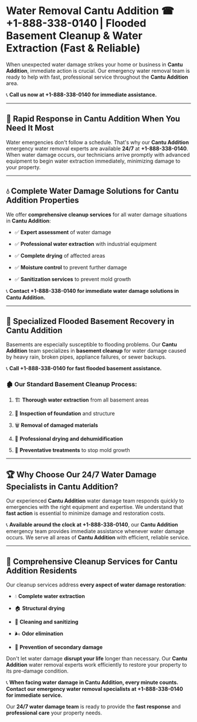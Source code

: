 # Water Removal Cantu Addition ☎ +1-888-338-0140 | Flooded Basement Cleanup & Water Extraction (Fast & Reliable)

When unexpected water damage strikes your home or business in **Cantu Addition**, immediate action is crucial. Our emergency water removal team is ready to help with fast, professional service throughout the **Cantu Addition** area. 

📞 **Call us now at +1-888-338-0140 for immediate assistance.**
---
## 🚀 Rapid Response in Cantu Addition When You Need It Most
Water emergencies don't follow a schedule. That's why our **Cantu Addition** emergency water removal experts are available **24/7** at **+1-888-338-0140**. When water damage occurs, our technicians arrive promptly with advanced equipment to begin water extraction immediately, minimizing damage to your property.
---
## 💧 Complete Water Damage Solutions for Cantu Addition Properties
We offer **comprehensive cleanup services** for all water damage situations in **Cantu Addition**:
- ✅ **Expert assessment** of water damage  
- ✅ **Professional water extraction** with industrial equipment  
- ✅ **Complete drying** of affected areas  
- ✅ **Moisture control** to prevent further damage  
- ✅ **Sanitization services** to prevent mold growth  
📞 **Contact +1-888-338-0140 for immediate water damage solutions in Cantu Addition.**
---
## 🌊 Specialized Flooded Basement Recovery in Cantu Addition
Basements are especially susceptible to flooding problems. Our **Cantu Addition** team specializes in **basement cleanup** for water damage caused by heavy rain, broken pipes, appliance failures, or sewer backups. 
📞 **Call +1-888-338-0140 for fast flooded basement assistance.**
### 🏚️ Our Standard Basement Cleanup Process:
1. 🏗️ **Thorough water extraction** from all basement areas  
2. 🔎 **Inspection of foundation** and structure  
3. 🗑️ **Removal of damaged materials**  
4. 💨 **Professional drying and dehumidification**  
5. 🚫 **Preventative treatments** to stop mold growth  
---
## 🏆 Why Choose Our 24/7 Water Damage Specialists in Cantu Addition?
Our experienced **Cantu Addition** water damage team responds quickly to emergencies with the right equipment and expertise. We understand that **fast action** is essential to minimize damage and restoration costs.
📞 **Available around the clock at +1-888-338-0140**, our **Cantu Addition** emergency team provides immediate assistance whenever water damage occurs. We serve all areas of **Cantu Addition** with efficient, reliable service.
---
## 🧹 Comprehensive Cleanup Services for Cantu Addition Residents
Our cleanup services address **every aspect of water damage restoration**:
- 💧 **Complete water extraction**  
- 🏠 **Structural drying**  
- 🧼 **Cleaning and sanitizing**  
- 🌬️ **Odor elimination**  
- 🚫 **Prevention of secondary damage**  
Don't let water damage **disrupt your life** longer than necessary. Our **Cantu Addition** water removal experts work efficiently to restore your property to its pre-damage condition.
📞 **When facing water damage in Cantu Addition, every minute counts. Contact our emergency water removal specialists at +1-888-338-0140 for immediate service.**
Our **24/7 water damage team** is ready to provide the **fast response** and **professional care** your property needs.

